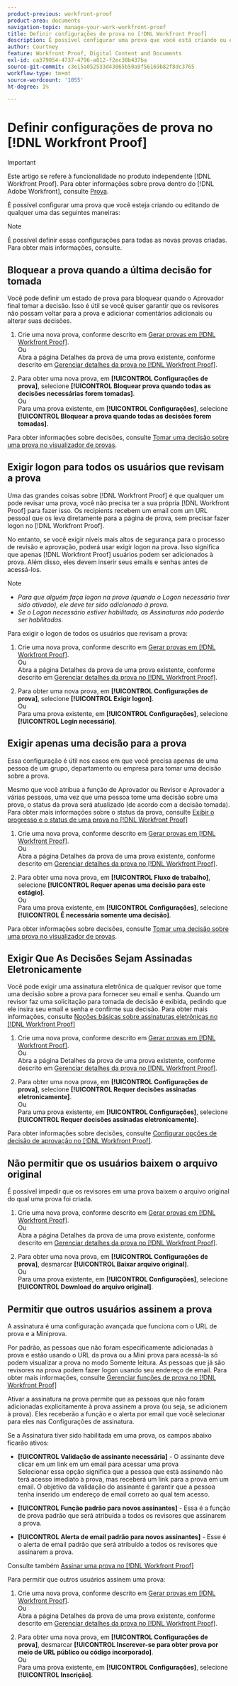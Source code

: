 ```yaml
---
product-previous: workfront-proof
product-area: documents
navigation-topic: manage-your-work-workfront-proof
title: Definir configurações de prova no [!DNL Workfront Proof]
description: É possível configurar uma prova que você está criando ou editando nas provas.
author: Courtney
feature: Workfront Proof, Digital Content and Documents
exl-id: ca379054-4737-4796-a812-f2ec38b437ba
source-git-commit: c3e15a052533d43065b50a9f56169b82f8dc3765
workflow-type: tm+mt
source-wordcount: '1055'
ht-degree: 1%

---
```


# Definir configurações de prova no [!DNL Workfront Proof]

>[!IMPORTANT]
>
>Este artigo se refere à funcionalidade no produto independente [!DNL Workfront Proof]. Para obter informações sobre prova dentro do [!DNL Adobe Workfront], consulte [Prova](../../../review-and-approve-work/proofing/proofing.md).

É possível configurar uma prova que você esteja criando ou editando de qualquer uma das seguintes maneiras:

>[!NOTE]
>
>É possível definir essas configurações para todas as novas provas criadas. Para obter mais informações, consulte.

## Bloquear a prova quando a última decisão for tomada

Você pode definir um estado de prova para bloquear quando o Aprovador final tomar a decisão. Isso é útil se você quiser garantir que os revisores não possam voltar para a prova e adicionar comentários adicionais ou alterar suas decisões.

1. Crie uma nova prova, conforme descrito em [Gerar provas em [!DNL Workfront Proof]](../../../workfront-proof/wp-work-proofsfiles/create-proofs-and-files/generate-proofs.md).\
   Ou\
   Abra a página Detalhes da prova de uma prova existente, conforme descrito em [Gerenciar detalhes da prova no [!DNL Workfront Proof]](../../../workfront-proof/wp-work-proofsfiles/manage-your-work/manage-proof-details.md).

1. Para obter uma nova prova, em **[!UICONTROL Configurações de prova]**, selecione **[!UICONTROL Bloquear prova quando todas as decisões necessárias forem tomadas]**.\
   Ou\
   Para uma prova existente, em **[!UICONTROL Configurações]**, selecione **[!UICONTROL Bloquear a prova quando todas as decisões forem tomadas]**.

Para obter informações sobre decisões, consulte [Tomar uma decisão sobre uma prova no visualizador de provas](../../../review-and-approve-work/proofing/reviewing-proofs-within-workfront/make-a-decision-on-a-proof/make-decisions-on-proof.md).

## Exigir logon para todos os usuários que revisam a prova

Uma das grandes coisas sobre [!DNL Workfront Proof] é que qualquer um pode revisar uma prova, você não precisa ter a sua própria [!DNL Workfront Proof] para fazer isso. Os recipients recebem um email com um URL pessoal que os leva diretamente para a página de prova, sem precisar fazer logon no [!DNL Workfront Proof].

No entanto, se você exigir níveis mais altos de segurança para o processo de revisão e aprovação, poderá usar exigir logon na prova. Isso significa que apenas [!DNL Workfront Proof] usuários podem ser adicionados à prova. Além disso, eles devem inserir seus emails e senhas antes de acessá-los.

>[!NOTE]
>
>* *Para que alguém faça logon na prova (quando o Logon necessário tiver sido ativado), ele deve ter sido adicionado à prova.*
>* *Se o Logon necessário estiver habilitado, as Assinaturas não poderão ser habilitadas.*

Para exigir o logon de todos os usuários que revisam a prova:

1. Crie uma nova prova, conforme descrito em [Gerar provas em [!DNL Workfront Proof]](../../../workfront-proof/wp-work-proofsfiles/create-proofs-and-files/generate-proofs.md).\
   Ou\
   Abra a página Detalhes da prova de uma prova existente, conforme descrito em [Gerenciar detalhes da prova no [!DNL Workfront Proof]](../../../workfront-proof/wp-work-proofsfiles/manage-your-work/manage-proof-details.md).

1. Para obter uma nova prova, em **[!UICONTROL Configurações de prova]**, selecione **[!UICONTROL Exigir logon]**.\
   Ou\
   Para uma prova existente, em **[!UICONTROL Configurações]**, selecione **[!UICONTROL Login necessário]**.

## Exigir apenas uma decisão para a prova

Essa configuração é útil nos casos em que você precisa apenas de uma pessoa de um grupo, departamento ou empresa para tomar uma decisão sobre a prova.

Mesmo que você atribua a função de Aprovador ou Revisor e Aprovador a várias pessoas, uma vez que uma pessoa tome uma decisão sobre uma prova, o status da prova será atualizado (de acordo com a decisão tomada). Para obter mais informações sobre o status da prova, consulte [Exibir o progresso e o status de uma prova no [!DNL Workfront Proof]](../../../workfront-proof/wp-work-proofsfiles/manage-your-work/view-progress-and-status-of-proof.md)

1. Crie uma nova prova, conforme descrito em [Gerar provas em [!DNL Workfront Proof]](../../../workfront-proof/wp-work-proofsfiles/create-proofs-and-files/generate-proofs.md).\
   Ou\
   Abra a página Detalhes da prova de uma prova existente, conforme descrito em [Gerenciar detalhes da prova no [!DNL Workfront Proof]](../../../workfront-proof/wp-work-proofsfiles/manage-your-work/manage-proof-details.md).

1. Para obter uma nova prova, em **[!UICONTROL Fluxo de trabalho]**, selecione **[!UICONTROL Requer apenas uma decisão para este estágio]**.\
   Ou\
   Para uma prova existente, em **[!UICONTROL Configurações]**, selecione **[!UICONTROL É necessária somente uma decisão]**.

Para obter informações sobre decisões, consulte [Tomar uma decisão sobre uma prova no visualizador de provas](../../../review-and-approve-work/proofing/reviewing-proofs-within-workfront/make-a-decision-on-a-proof/make-decisions-on-proof.md#making-a-decision-on-a-proof).

## Exigir Que As Decisões Sejam Assinadas Eletronicamente

Você pode exigir uma assinatura eletrônica de qualquer revisor que tome uma decisão sobre a prova para fornecer seu email e senha. Quando um revisor faz uma solicitação para tomada de decisão é exibida, pedindo que ele insira seu email e senha e confirme sua decisão. Para obter mais informações, consulte [Noções básicas sobre assinaturas eletrônicas no [!DNL Workfront Proof]](../../../workfront-proof/wp-acct-admin/managing-security/electronic-sigs-in-wp.md)

1. Crie uma nova prova, conforme descrito em [Gerar provas em [!DNL Workfront Proof]](../../../workfront-proof/wp-work-proofsfiles/create-proofs-and-files/generate-proofs.md).\
   Ou\
   Abra a página Detalhes da prova de uma prova existente, conforme descrito em [Gerenciar detalhes da prova no [!DNL Workfront Proof]](../../../workfront-proof/wp-work-proofsfiles/manage-your-work/manage-proof-details.md).

1. Para obter uma nova prova, em **[!UICONTROL Configurações de prova]**, selecione **[!UICONTROL Requer decisões assinadas eletronicamente]**.\
   Ou\
   Para uma prova existente, em **[!UICONTROL Configurações]**, selecione **[!UICONTROL Requer decisões assinadas eletronicamente]**.

Para obter informações sobre decisões, consulte [Configurar opções de decisão de aprovação no [!DNL Workfront Proof]](../../../workfront-proof/wp-acct-admin/account-settings/configure-approval-decision-in-wp.md).

## Não permitir que os usuários baixem o arquivo original

É possível impedir que os revisores em uma prova baixem o arquivo original do qual uma prova foi criada.

1. Crie uma nova prova, conforme descrito em [Gerar provas em [!DNL Workfront Proof]](../../../workfront-proof/wp-work-proofsfiles/create-proofs-and-files/generate-proofs.md).\
   Ou\
   Abra a página Detalhes da prova de uma prova existente, conforme descrito em [Gerenciar detalhes da prova no [!DNL Workfront Proof]](../../../workfront-proof/wp-work-proofsfiles/manage-your-work/manage-proof-details.md).

1. Para obter uma nova prova, em **[!UICONTROL Configurações de prova]**, desmarcar **[!UICONTROL Baixar arquivo original]**.\
   Ou\
   Para uma prova existente, em **[!UICONTROL Configurações]**, selecione **[!UICONTROL Download do arquivo original]**.

## Permitir que outros usuários assinem a prova

A assinatura é uma configuração avançada que funciona com o URL de prova e a Miniprova.

Por padrão, as pessoas que não foram especificamente adicionadas à prova e estão usando o URL da prova ou a Mini prova para acessá-la só podem visualizar a prova no modo Somente leitura. As pessoas que já são revisores na prova podem fazer logon usando seu endereço de email. Para obter mais informações, consulte [Gerenciar funções de prova no [!DNL Workfront Proof]](../../../workfront-proof/wp-work-proofsfiles/share-proofs-and-files/manage-proof-roles.md)

Ativar a assinatura na prova permite que as pessoas que não foram adicionadas explicitamente à prova assinem a prova (ou seja, se adicionem à prova). Eles receberão a função e o alerta por email que você selecionar para eles nas Configurações de assinatura.

Se a Assinatura tiver sido habilitada em uma prova, os campos abaixo ficarão ativos:

* **[!UICONTROL Validação de assinante necessária]** - O assinante deve clicar em um link em um email para acessar uma prova\
   Selecionar essa opção significa que a pessoa que está assinando não terá acesso imediato à prova, mas receberá um link para a prova em um email. O objetivo da validação do assinante é garantir que a pessoa tenha inserido um endereço de email correto ao qual tem acesso.

* **[!UICONTROL Função padrão para novos assinantes]** - Essa é a função de prova padrão que será atribuída a todos os revisores que assinarem a prova.
* **[!UICONTROL Alerta de email padrão para novos assinantes]** - Esse é o alerta de email padrão que será atribuído a todos os revisores que assinarem a prova.

Consulte também [Assinar uma prova no [!DNL Workfront Proof]](../../../workfront-proof/wp-work-proofsfiles/share-proofs-and-files/subscribe-to-proof.md)

Para permitir que outros usuários assinem uma prova:

1. Crie uma nova prova, conforme descrito em [Gerar provas em [!DNL Workfront Proof]](../../../workfront-proof/wp-work-proofsfiles/create-proofs-and-files/generate-proofs.md).\
   Ou\
   Abra a página Detalhes da prova de uma prova existente, conforme descrito em [Gerenciar detalhes da prova no [!DNL Workfront Proof]](../../../workfront-proof/wp-work-proofsfiles/manage-your-work/manage-proof-details.md).

1. Para obter uma nova prova, em **[!UICONTROL Configurações de prova]**, desmarcar **[!UICONTROL Inscrever-se para obter prova por meio de URL público ou código incorporado]**.\
   Ou\
   Para uma prova existente, em **[!UICONTROL Configurações]**, selecione **[!UICONTROL Inscrição]**.
